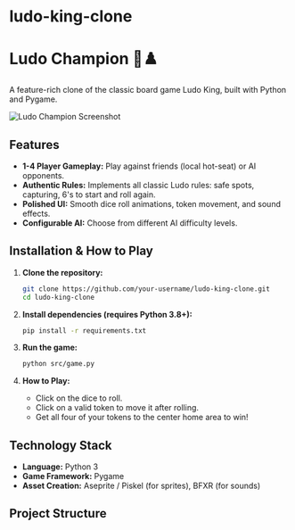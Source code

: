# ludo-king-clone
# Ludo Champion 🎲♟️

A feature-rich clone of the classic board game Ludo King, built with Python and Pygame.

![Ludo Champion Screenshot](screenshot.png) <!-- Add a screenshot later -->

## Features

*   **1-4 Player Gameplay:** Play against friends (local hot-seat) or AI opponents.
*   **Authentic Rules:** Implements all classic Ludo rules: safe spots, capturing, 6's to start and roll again.
*   **Polished UI:** Smooth dice roll animations, token movement, and sound effects.
*   **Configurable AI:** Choose from different AI difficulty levels.

## Installation & How to Play

1.  **Clone the repository:**
    ```bash
    git clone https://github.com/your-username/ludo-king-clone.git
    cd ludo-king-clone
    ```

2.  **Install dependencies (requires Python 3.8+):**
    ```bash
    pip install -r requirements.txt
    ```

3.  **Run the game:**
    ```bash
    python src/game.py
    ```

4.  **How to Play:**
    *   Click on the dice to roll.
    *   Click on a valid token to move it after rolling.
    *   Get all four of your tokens to the center home area to win!

## Technology Stack

*   **Language:** Python 3
*   **Game Framework:** Pygame
*   **Asset Creation:** Aseprite / Piskel (for sprites), BFXR (for sounds)

## Project Structure

